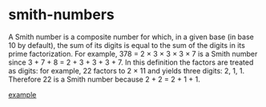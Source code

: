 # smith-numbers
A Smith number is a composite number for which, in a given base (in base 10 by default), the sum of its digits is equal to the sum of the digits in its prime factorization. For example, 378 = 2 × 3 × 3 × 3 × 7 is a Smith number since 3 + 7 + 8 = 2 + 3 + 3 + 3 + 7. In this definition the factors are treated as digits: for example, 22 factors to 2 × 11 and yields three digits: 2, 1, 1. Therefore 22 is a Smith number because 2 + 2 = 2 + 1 + 1.

<a href="http://smith-numbers.herokuapp.com/"> example </a>
